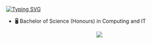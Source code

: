 [![Typing SVG](https://readme-typing-svg.herokuapp.com?lines=Full+Stack+Developer)](https://git.io/typing-svg)


- 🖥️ Bachelor of Science (Honours) in Computing and IT

<div align="center" valing="top">
<a href="https://www.linkedin.com/in/matheusferreiraleandro/" target="_blank"><img src="https://img.shields.io/badge/-LinkedIn-%230077B5?style=for-the-badge&logo=linkedin&logoColor=white" target="_blank"></a> 
</div>

##

<div align="center" valing="top">

</div>


